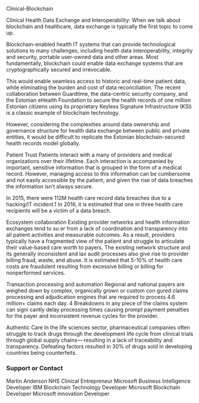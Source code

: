 Clinical-Blockchain

Clinical Health Data Exchange and Interoperability: When we talk about blockchain and healthcare, data exchange is typically the first topic to come up.

Blockchain-enabled health IT systems that can provide technological solutions to many challenges, including health data interoperability, integrity and security, portable user-owned data and other areas. Most fundamentally, blockchain could enable data exchange systems that are cryptographically secured and irrevocable.

This would enable seamless access to historic and real-time patient data, while eliminating the burden and cost of data reconciliation. The recent collaboration between Guardtime, the data-centric security company, and the Estonian eHealth Foundation to secure the health records of one million Estonian citizens using its proprietary Keyless Signature Infrastructure (KSI) is a classic example of blockchain technology.

However, considering the complexities around data ownership and governance structure for health data exchange between public and private entities, it would be difficult to replicate the Estonian blockchain-secured health records model globally.

Patient Trust Patients interact with a many of providers and medical organizations over their lifetime. Each interaction is accompanied by important, sensitive information that is grouped in the form of a medical record. However, managing access to this information can be cumbersome and not easily accessible by the patient, and given the rise of data breaches the information isn’t always secure.

In 2015, there were 112M health care record data breaches due to a hacking/IT incident.1 In 2016, it is estimated that one in three health care recipients will be a victim of a data breach.

Ecosystem collaboration Existing provider networks and health information exchanges tend to su er from a lack of coordination and transparency into all patient activities and measurable outcomes. As a result, providers typically have a fragmented view of the patient and struggle to articulate their value-based care worth to payers. The existing network structure and its generally inconsistent and lax audit processes also give rise to provider billing fraud, waste, and abuse. It is estimated that 5-10% of health care costs are fraudulent resulting from excessive billing or billing for nonperformed services.

Transaction processing and automation Regional and national payers are weighed down by complex, organically grown or custom con gured claims processing and adjudication engines that are required to process 4.6 million+ claims each day. 4 Breakdowns in any piece of the claims system can signi cantly delay processing times causing prompt payment penalties for the payer and inconsistent revenue cycles for the provider.

Authentic Care In the life sciences sector, pharmaceutical companies often struggle to track drugs through the development life cycle from clinical trials through global supply chains— resulting in a lack of traceability and transparency. Defeating factors resulted in 30% of drugs sold in developing countries being counterfeits.

### Support or Contact

Martin Anderson 
NHS Clinical Entrepreneur 
Microsoft Business Intelligence Developer 
IBM Blockchain Technology Developer 
Microsoft Blockchain Developer 
Microsoft innovation Developer
